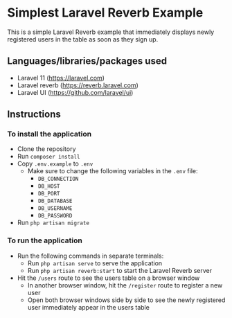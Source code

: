 # Simplest Laravel Reverb Example

This is a simple Laravel Reverb example that immediately displays newly registered users in the table as soon as they sign up.

## Languages/libraries/packages used
- Laravel 11 (https://laravel.com)
- Laravel reverb (https://reverb.laravel.com)
- Laravel UI (https://github.com/laravel/ui)

## Instructions
### To install the application
- Clone the repository
- Run `composer install`
- Copy `.env.example` to `.env`
  - Make sure to change the following variables in the `.env` file:
    - `DB_CONNECTION`
    - `DB_HOST`
    - `DB_PORT`
    - `DB_DATABASE`
    - `DB_USERNAME`
    - `DB_PASSWORD`
- Run `php artisan migrate`

### To run the application

- Run the following commands in separate terminals:
    - Run `php artisan serve` to serve the application
    - Run `php artisan reverb:start` to start the Laravel Reverb server
- Hit the `/users` route to see the users table on a browser window
  - In another browser window, hit the `/register` route to register a new user
  - Open both browser windows side by side to see the newly registered user immediately appear in the users table
